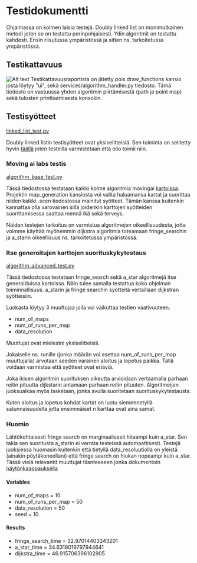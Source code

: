 # Testidokumentti

Ohjalmassa on kolmen laisia testejä. Doubly linked list on monimutkainen metodi joten se on testattu perinpohjaisesti.
Ydin algoritmit on testattu kahdesti. Ensin riisutussa ympäristössä ja sitten ns. tarkoitetussa ympäristössä.


## Testikattavuus
![Alt text](https://github.com/levitesuo/algoritmit-harjoitusty-/blob/main/dokumentaatio/kuvat/test_coverage.png)
Testikattavuusraportista on jätetty pois draw_functions kansio josta löytyy "ui", sekä services/algorithm_handler.py tiedosto.
Tämä tiedosto on vastuussa yhden algoritmin piirtämisestä (path ja point map) sekä tulosten printtaamisesta konsoliin.

## Testisyötteet
[linked_list_test.py](https://github.com/levitesuo/algoritmit-harjoitusty-/blob/main/src/tests/linked_list_test.py)

Doubly linked listin testisyötteet ovat yksiselitteisiä. Sen toiminta on selitetty hyvin [täällä](https://webdocs.cs.ualberta.ca/~holte/Publications/fringe.pdf) joten testeilla varmistetaan että olio toimii niin.

### Moving ai labs testis
[algorithm_base_test.py](https://github.com/levitesuo/algoritmit-harjoitusty-/blob/main/src/tests/algorithm_base_test.py)

Tässä tiedostossa testataan kaikki kolme algoritmia movingai [kartoissa](https://movingai.com/benchmarks/bgmaps/index.html). Projektin map_generation kansiosta voi valita haluamansa kartat ja suorittaa niiden kaikki .scen tiedostossa mainitut syötteet. Tämän kanssa kuitenkin kannattaa olla varovainen sillä joidenkin karttojen syötteiden suorittamisessa saattaa mennä ikä sekä terveys.


Näiden testejen tarkoitus on varmistua algoritmejen oikeellisuudesta, jotta voimme käyttää myöhemmin dijkstra algoritmia toteamaan fringe_searchin ja a_starin oikeellisuus ns. tarkoitetussa ympäristössä.

### Itse generoitujen karttojen suorituskykytestaus
[algorithm_advanced_test.py](https://github.com/levitesuo/algoritmit-harjoitusty-/blob/main/src/tests/algorithm_advanced_test.py)

Tässä tiedostossa testataan fringe_search sekä a_star algoritmejä itse generoiduissa kartoissa. Näin tulee samalla testattua koko ohjelman toiminnallisuus. a_starin ja fringe searchin syötteitä vertaillaan dijkstran syötteisiin.

Luokasta löytyy 3 muuttujaa jolla voi vaikuttaa testien vaativuuteen.
- num_of_maps
- num_of_runs_per_map
- data_resolution

Muuttujat ovat mielestni yksiselitteisiä. 

Jokaiselle ns. runille (jonka määrän voi asettaa num_of_runs_per_map muuttujalla) arvotaan seeden varainen aloitus ja lopetus paikka. Tällä voidaan varmistaa että syötteet ovat eriäviä.

Joka ikisen algoritmin suorituksen oikeutta arvioidaan vertaamalla parhaan reitin pituutta dijkstarin antamaan parhaan reitin pituuten. Algoritmeijen juoksuaikaa myös lasketaan, jonka avulla suoritetaan suorituskykytestausta.

Kuten aloitus ja lopetus kohdat kartat on luotu siemennetyllä satunnaisuudella jotta ensimmäiset n karttaa ovat aina samat.

### Huomio

Lähtökohtaisesti fringe search on marginaalisesti hitaampi kuin a_star. Sen takia sen suoritusta a_starin ei verrata testeissä automaattisesti. Testejä juoksiessa huomasin kuitenkin että tietyllä data_resoluutiolla on yleistä (ainakin pöytäkoneellani) että fringe search on hiukan nopeampi kuin a_star. Tässä vielä relevantit muuttujat tilanteeseen jonka dokumentoin [näytönkaappauksella](https://github.com/levitesuo/algoritmit-harjoitusty-/blob/main/dokumentaatio/kuvat/Screenshot%20from%202024-05-03%2000-20-11.png)

#### Variables

- num_of_maps = 10
- num_of_runs_per_map = 50
- data_resolution = 50
- seed = 10

#### Results

- fringe_search_time = 32.97014403343201
- a_star_time =  34.6319019797944641
- dijkstra_time = 46.915706396102905
